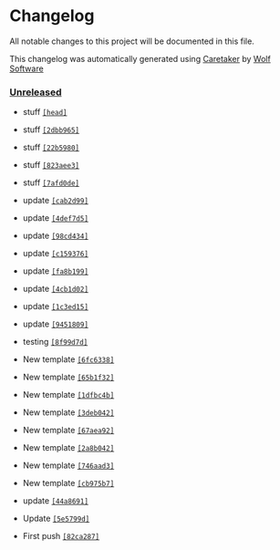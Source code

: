 # Changelog

All notable changes to this project will be documented in this file.


This changelog was automatically generated using [Caretaker](https://github.com/DevelopersToolbox/caretaker) by [Wolf Software](https://github.com/WolfSoftware)

### [Unreleased](https://github.com/GitToolbox/post-commit-test/commits/master)

- stuff [`[head]`](https://github.com/GitToolbox/post-commit-test/commit/)

- stuff [`[2dbb965]`](https://github.com/GitToolbox/post-commit-test/commit/2dbb965aa7e2c4fd7cf940a0e56d7c965f1a043f)

- stuff [`[22b5980]`](https://github.com/GitToolbox/post-commit-test/commit/22b5980dfb7f2c26dfb1514cb4d3126860e2b423)

- stuff [`[823aee3]`](https://github.com/GitToolbox/post-commit-test/commit/823aee3a4de8c3a1cc5dccf2ae49258309814101)

- stuff [`[7afd0de]`](https://github.com/GitToolbox/post-commit-test/commit/7afd0de8dfaf1b2e02c96a8a8c24f5dee6d0a857)

- update [`[cab2d99]`](https://github.com/GitToolbox/post-commit-test/commit/cab2d99c824d6afee28ae63d072f2eb57b94af49)

- update [`[4def7d5]`](https://github.com/GitToolbox/post-commit-test/commit/4def7d5dfdf86a8ec38a5fc038e1e7628ac5177a)

- update [`[98cd434]`](https://github.com/GitToolbox/post-commit-test/commit/98cd4345af9cadddc4b6087d791698e450ab506e)

- update [`[c159376]`](https://github.com/GitToolbox/post-commit-test/commit/c159376469bfb5cecdbc5caebfc543f234d41c4f)

- update [`[fa8b199]`](https://github.com/GitToolbox/post-commit-test/commit/fa8b199d8d9c58b1f89459f29d700d3cdbda5f52)

- update [`[4cb1d02]`](https://github.com/GitToolbox/post-commit-test/commit/4cb1d0216538fe60922e6857419547be5fd3c884)

- update [`[1c3ed15]`](https://github.com/GitToolbox/post-commit-test/commit/1c3ed152d26e17df95feff9e16d315c78b73816b)

- update [`[9451809]`](https://github.com/GitToolbox/post-commit-test/commit/94518098a2f41fc2663b88dd2ff5b8236d24a539)

- testing [`[8f99d7d]`](https://github.com/GitToolbox/post-commit-test/commit/8f99d7d060ad54432a30770dc0f7ce94785c9829)

- New template [`[6fc6338]`](https://github.com/GitToolbox/post-commit-test/commit/6fc633820612e7e1c1513aa94554c419e2a776d0)

- New template [`[65b1f32]`](https://github.com/GitToolbox/post-commit-test/commit/65b1f32e4654ad9b2cc0fc91381ec00927ec43a6)

- New template [`[1dfbc4b]`](https://github.com/GitToolbox/post-commit-test/commit/1dfbc4bb1b010eac99701869b189f129985e2554)

- New template [`[3deb042]`](https://github.com/GitToolbox/post-commit-test/commit/3deb042d9b5e7263c6dbdbf1362da0cf2d3344b8)

- New template [`[67aea92]`](https://github.com/GitToolbox/post-commit-test/commit/67aea921401beed19cad12d5d98555ded3dd7eba)

- New template [`[2a8b042]`](https://github.com/GitToolbox/post-commit-test/commit/2a8b042fcc0132406345df42dd5d3f853de92e6e)

- New template [`[746aad3]`](https://github.com/GitToolbox/post-commit-test/commit/746aad3bbf6f0421948cc66b0fb841166a7b5a35)

- New template [`[cb975b7]`](https://github.com/GitToolbox/post-commit-test/commit/cb975b79a894b1d86baf25895f7fd286b802fa71)

- update [`[44a8691]`](https://github.com/GitToolbox/post-commit-test/commit/44a869151d020d28c13a5eaf885c9a7894a43cc1)

- Update [`[5e5799d]`](https://github.com/GitToolbox/post-commit-test/commit/5e5799d1269261ef13531cd07a35db1934ded6b5)

- First push [`[82ca287]`](https://github.com/GitToolbox/post-commit-test/commit/82ca2873f28e08ac1eff70668c029a0f2788ee84)

